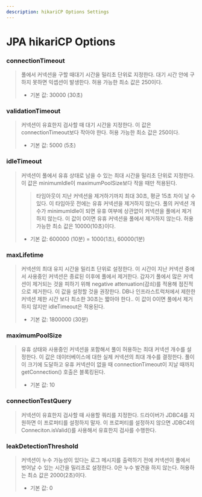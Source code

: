 ```yaml
---
description: hikariCP Options Settings
---
```


# JPA hikariCP Options

### connectionTimeout
> 풀에서 커넥션을 구할 때대기 시간을 밀리초 단위로 지정한다. 대기 시간 안에 구하지 못하면 익셉션이 발생한다.
> 허용 가능한 최소 값은 250이다.
> - 기본 값: 30000 (30초)

### validationTimeout
> 커넥션이 유효한지 검사할 때 대기 시간을 지정한다. 이 값은 connectionTimeout보다 작아야 한다.
> 허용 가능한 최소 값은 250이다.
> - 기본 값: 5000 (5초)

### idleTimeout
> 커넥션이 풀에서 유휴 상태로 남을 수 있는 최대 시간을 밀리초 단위로 지정한다. 이 값은 minimumIdle이 maximumPoolSize보다 작을 때만 적용된다.
> > 타임아웃이 지난 커넥션을 제거하기까지 최대 30초, 평균 15초 차이 날 수 있다.
> 이 타임아웃 전에는 유휴 커넥션을 제거하지 않는다. 풀의 커넥션 개수가 minimumIdle이 되면 유휴 여부에 상관없이 커넥션을 풀에서 제거하지 않는다.
> 이 값이 0이면 유휴 커넥션을 풀에서 제거하지 않는다.
> 허용 가능한 최소 값은 10000(10초)이다.
> - 기본 값: 600000 (10분) = 1000(1초), 60000(1분)

### maxLifetime
> 커넥션의 최대 유지 시간을 밀리초 단위로 설정한다. 이 시간이 지난 커넥션 중에서 사용중인 커넥션은 종료된 이후에 풀에서 제거한다.
> 갑자기 풀에서 많은 커넥션이 제거되는 것을 피하기 위해 negative attenuation(감쇠)를 적용해 점진적으로 제거한다.
> 이 값을 설정할 것을 권장한다. DB나 인프라스트럭처에서 제한한 커넥션 제한 시간 보다 최소한 30초는 짧아야 한다..
> 이 값이 0이면 풀에서 제거하지 않지만 idleTimeout은 적용된다.
> - 기본 값: 1800000 (30분)

### maximumPoolSize
> 유휴 상태와 사용중인 커넥션을 포함해서 풀이 허용하는 최대 커넥션 개수를 설정한다. 이 값은 데이터베이스에 대한 실제 커넥션의 최대 개수를 결정한다.
> 풀이 이 크기에 도달하고 유휴 커넥션이 없을 때 connectionTimeout이 지날 때까지 getConnection() 호출은 블록킹된다.
> - 기본 값: 10

### connectionTestQuery
> 커넥션이 유효한지 검사할 때 사용할 쿼리를 지정한다. 드라이버가 JDBC4를 지원하면 이 프로퍼티를 설정하지 말자. 이 프로퍼티를 설정하지 않으면 JDBC4의 Conneciton.isValid()를 사용해서 유효한지 검사를 수행한다.

### leakDetectionThreshold
> 커넥션이 누수 가능성이 있다는 로그 메시지를 출력하기 전에 커넥션이 풀에서 벗어날 수 있는 시간을 밀리초로 설정한다. 0은 누수 발견을 하지 않는다. 허용하는 최소 값은 2000(2초)이다.
> - 기본 값: 0
